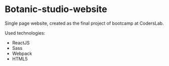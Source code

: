 # Botanic-studio-website

Single page website, created as the final project of bootcamp at CodersLab.

Used technologies:
- ReactJS
- Sass
- Webpack
- HTML5
